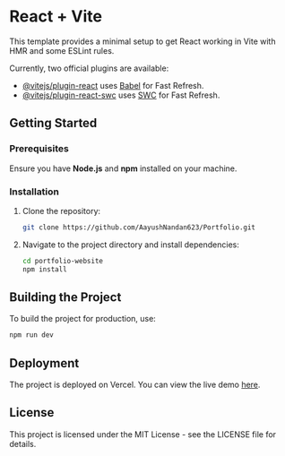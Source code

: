 # React + Vite

This template provides a minimal setup to get React working in Vite with HMR and some ESLint rules.

Currently, two official plugins are available:

- [@vitejs/plugin-react](https://github.com/vitejs/vite-plugin-react/blob/main/packages/plugin-react/README.md) uses [Babel](https://babeljs.io/) for Fast Refresh.
- [@vitejs/plugin-react-swc](https://github.com/vitejs/vite-plugin-react-swc) uses [SWC](https://swc.rs/) for Fast Refresh.

## Getting Started

### Prerequisites

Ensure you have **Node.js** and **npm** installed on your machine.

### Installation

1. Clone the repository:

    ```bash
    git clone https://github.com/AayushNandan623/Portfolio.git
    ```

2. Navigate to the project directory and install dependencies:

    ```bash
    cd portfolio-website
    npm install
    ```


## Building the Project
To build the project for production, use:
  ```bash
  npm run dev
  ```

## Deployment
The project is deployed on Vercel. You can view the live demo [here](https://portfolio-git-main-aayush-nandans-projects.vercel.app/).

## License
This project is licensed under the MIT License - see the LICENSE file for details.



